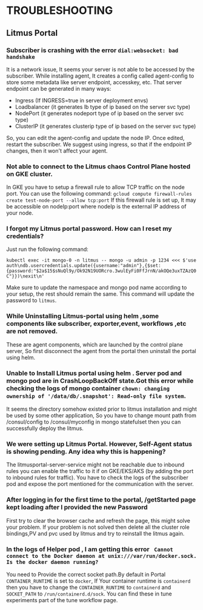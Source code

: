# TROUBLESHOOTING
## Litmus Portal

### Subscriber is crashing with the error `dial:websocket: bad handshake`

It is a network issue, It seems your server is not able to be accessed by the subscriber. 
While installing agent, It creates a config called agent-config to store some metadata like server endpoint, accesskey, etc. That server endpoint can be generated in many ways:
- Ingress (If INGRESS=true in server deployment envs)
- Loadbalancer (it generates lb type of ip based on the server svc type)
- NodePort (it generates nodeport type of ip based on the server svc type)
- ClusterIP (it generates clusterip type of ip based on the server svc type)

So, you can edit the agent-config and update the node IP. Once edited, restart the subscriber.
We suggest using ingress, so that if the endpoint IP changes, then it won't affect your agent.

### Not able to connect to the Litmus chaos Control Plane hosted on GKE cluster.

In GKE you have to setup a firewall rule to allow TCP traffic on the node port. You can use the following command:
`gcloud compute firewall-rules create test-node-port --allow tcp:port`
If this firewall rule is set up, It may be accessible on nodeIp:port where nodeIp is the external IP address of your node.

###  I forgot my Litmus portal password. How can I reset my credentials?

Just run the following command:

``kubectl exec -it mongo-0 -n litmus -- mongo -u admin -p 1234 <<< $'use auth\ndb.usercredentials.update({username:"admin"},{$set:{password:"$2a$15$sNuQl9y/Ok92N19UORcro.3wulEyFi0FfJrnN/akOQe3uxTZAzQ0C"}})\nexit\n'``

Make sure to update the namespace and mongo pod name according to your setup, the rest should remain the same. This command will update the password to `litmus`.

###  While Uninstalling Litmus-portal using helm ,some components like subscriber, exporter,event, workflows ,etc are not removed.

These are agent components, which are launched by the control plane server, So first disconnect the agent from the portal then uninstall the portal using helm.

###  Unable to Install Litmus portal using helm . Server pod and mongo pod are in CrashLoopBackOff state.Got this error while checking the logs of mongo container `chown: changing ownership of '/data/db/.snapshot': Read-only file system`.

 It seems the directory somehow existed prior to litmus installation and might be used by some other application,
 So you have to change mount path from /consul/config to /consul/myconfig in mongo statefulset then you can successfully deploy the litmus.

### We were setting up Litmus Portal. However, Self-Agent status is showing pending. Any idea why this is happening?

The litmusportal-server-service might not be reachable due to inbound rules you can enable the traffic to it if on GKE/EKS/AKS (by adding the port to inbound rules for traffic).
You have to check the logs of the subscriber pod and expose the port mentioned for the communication with the server.

### After logging in for the first time to the portal, /getStarted page  kept loading after I provided the new Password

First try to clear the browser cache and refresh the page, this might solve your problem.
If  your problem is not solved then  delete all the cluster role bindings,PV and pvc used by litmus and try to reinstall the litmus again.

### In  the logs of Helper pod , I am getting this error ` Cannot connect to the Docker daemon at unix:///var/run/docker.sock. Is the docker daemon running?`

You need to Provide the correct socket path.By default in Portal `CONTAINER_RUNTIME` is set to `docker`, 
If  Your container runtime is `containerd` then  you have to change the `CONTAINER_RUNTIME` to `containerd`  and `SOCKET_PATH` to `/run/containerd.d/sock`.
You can find these in tune experiments part of the tune workflow page.
